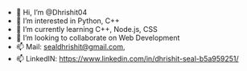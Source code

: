 - 👋 Hi, I’m @Dhrishit04
- 👀 I’m interested in Python, C++
- 🌱 I’m currently learning C++, Node.js, CSS
- 💞️ I’m looking to collaborate on Web Development
- 📫 Mail: sealdhrishit@gmail.com,
- 📫 LinkedIN: https://www.linkedin.com/in/dhrishit-seal-b5a959251/
 
 

<!---
Dhrishit04/Dhrishit04 is a ✨ special ✨ repository because its `README.md` (this file) appears on your GitHub profile.
You can click the Preview link to take a look at your changes.
--->
